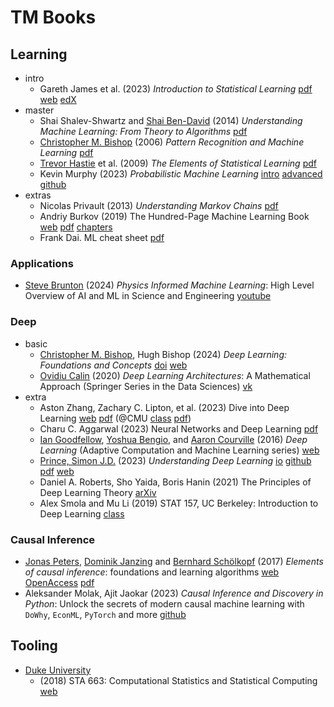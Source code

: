 # TM Books

## Learning

- intro
  - Gareth James et al.
    (2023) *Introduction to Statistical Learning*
    [pdf](https://hastie.su.domains/ISLP/ISLP_website.pdf.download.html)
    [web](www.StatLearning.com)
    [edX](https://www.edx.org/learn/statistics/stanford-university-statistical-learning)
- master
  - Shai Shalev-Shwartz and [Shai Ben-David](https://en.wikipedia.org/wiki/Shai_Ben-David)
    (2014) *Understanding Machine Learning: From Theory to Algorithms*
    [pdf](https://www.cs.huji.ac.il/~shais/UnderstandingMachineLearning/understanding-machine-learning-theory-algorithms.pdf)
  - [Christopher M. Bishop](https://en.wikipedia.org/wiki/Christopher_Bishop)
    (2006) *Pattern Recognition and Machine Learning*
    [pdf](https://www.microsoft.com/en-us/research/uploads/prod/2006/01/Bishop-Pattern-Recognition-and-Machine-Learning-2006.pdf)
  - [Trevor Hastie](https://en.wikipedia.org/wiki/Trevor_Hastie) et al.
    (2009) *The Elements of Statistical Learning*
    [pdf](https://hastie.su.domains/Papers/ESLII.pdf)
  - Kevin Murphy
    (2023) *Probabilistic Machine Learning*
    [intro](https://probml.github.io/pml-book/book1.html)
    [advanced](https://probml.github.io/pml-book/book2.html)
    [github](https://github.com/probml)
    <!-- Kevin Murphy (2012-2023) Machine Learning: A Probabilistic Approach
    [2012 ed.](https://www.cs.ubc.ca/~murphyk/MLbook/pml-toc-22may12.pdf) -->
- extras
  - Nicolas Privault (2013) *Understanding Markov Chains*
    [pdf](https://www.math.uni.wroc.pl/~szekli/documents/m-CHAINS-21/nicolas18.pdf)
  - Andriy Burkov (2019) The Hundred-Page Machine Learning Book
    [web](https://themlbook.com/)
    [pdf](http://ema.cri-info.cm/wp-content/uploads/2019/07/2019BurkovTheHundred-pageMachineLearning.pdf)
    [chapters](https://github.com/Casio991ms/Machine-Learning/tree/master/Books/Andriy%20Burkov-100%20page%20ML%20book)
  - Frank Dai. ML cheat sheet
    [pdf](https://raw.githubusercontent.com/soulmachine/machine-learning-cheat-sheet/master/machine-learning-cheat-sheet.pdf)

### Applications

- [Steve Brunton](https://www.me.washington.edu/facultyfinder/steve-brunton)
  (2024) *Physics Informed Machine Learning*: High Level Overview of AI and ML in Science and Engineering
  [youtube](https://www.youtube.com/watch?v=JoFW2uSd3Uo)

### Deep

- basic
  - [Christopher M. Bishop](https://en.wikipedia.org/wiki/Christopher_Bishop), Hugh Bishop
    (2024) *Deep Learning: Foundations and Concepts*
    [doi](https://doi.org/10.1007/978-3-031-45468-4)
    [web](https://www.bishopbook.com/)
  - [Ovidiu Calin](https://scholar.google.com/citations?user=f3GMGLcAAAAJ&hl=en)
    (2020) *Deep Learning Architectures*: A Mathematical Approach (Springer Series in the Data Sciences)
    [vk](https://vk.com/wall-54530371_322379)
- extra
  - Aston Zhang, Zachary C. Lipton, et al. (2023) Dive into Deep Learning
    [web](https://d2l.ai/index.html) [pdf](https://d2l.ai/d2l-en.pdf)
    (@CMU
    [class](https://deeplearning.cs.cmu.edu/F22/)
    [pdf](https://deeplearning.cs.cmu.edu/F23/document/readings/d2l-en.pdf))
  - Charu C. Aggarwal (2023) Neural Networks and Deep Learning
    [pdf](https://link.springer.com/content/pdf/10.1007/978-3-319-94463-0.pdf)
  - [Ian Goodfellow](https://en.wikipedia.org/wiki/Ian_Goodfellow),
    [Yoshua Bengio](https://en.wikipedia.org/wiki/Yoshua_Bengio),
    and [Aaron Courville](https://scholar.google.com/citations?user=km6CP8cAAAAJ)
    (2016) *Deep Learning* (Adaptive Computation and Machine Learning series)
    [web](https://www.deeplearningbook.org)
  - [Prince, Simon J.D.](https://scholar.google.com/citations?hl=en&user=fjm67xYAAAAJ)
    (2023) *Understanding Deep Learning*
    [io](https://udlbook.github.io/udlbook/)
    [github](https://github.com/udlbook/udlbook)
    [pdf](https://github.com/udlbook/udlbook/releases/download/v2.00/UnderstandingDeepLearning_28_01_24_C.pdf)
    [web](https://mitpress.mit.edu/9780262048644/understanding-deep-learning/)
  - Daniel A. Roberts, Sho Yaida, Boris Hanin (2021)  The Principles of Deep Learning Theory
    [arXiv](https://arxiv.org/abs/2106.10165)
  <!-- - Philipp Grohs, Gitta Kutyniok (2023) Mathematical Aspects of Deep Learning -->
  <!-- - Uday Kamath, Kenneth Graham, Wael Emara (2022) Transformers for Machine Learning: A Deep Dive
    (Chapman & Hall/CRC Machine Learning & Pattern Recognition) -->
  - Alex Smola and Mu Li (2019) STAT 157, UC Berkeley: Introduction to Deep Learning
    [class](https://c.d2l.ai/berkeley-stat-157/index.html)

### Causal Inference

- [Jonas Peters](https://scholar.google.com/citations?user=kBQ4VvEAAAAJ&hl=en),
  [Dominik Janzing](https://scholar.google.fr/citations?user=O-3bc_EAAAAJ&hl=en)
  and [Bernhard Schölkopf](https://en.wikipedia.org/wiki/Bernhard_Sch%C3%B6lkopf)
  (2017) *Elements of causal inference*: foundations and learning algorithms
  [web](https://mitpress.mit.edu/9780262037310/elements-of-causal-inference)
  [OpenAccess](https://mitp-content-server.mit.edu/books/content/sectbyfn?collid=books_pres_0&id=11283&fn=11283.pdf)
  [pdf](https://library.oapen.org/bitstream/id/056a11be-ce3a-44b9-8987-a6c68fce8d9b/11283.pdf)
- Aleksander Molak, Ajit Jaokar
  (2023) *Causal Inference and Discovery in Python*: Unlock the secrets of modern causal machine learning with `DoWhy`, `EconML`, `PyTorch` and more
  [github](https://github.com/PacktPublishing/Causal-Inference-and-Discovery-in-Python)


## Tooling

- [Duke University](https://en.wikipedia.org/wiki/Duke_University)
  - (2018) STA 663: Computational Statistics and Statistical Computing
    [web](https://people.duke.edu/~ccc14/sta-663-2018/)
